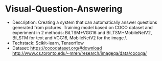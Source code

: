 # Visual-Question-Answering
- Description: Creating a system that can automatically answer questions generated from pictures. Training model based on COCO dataset and experiment in 2 methods: BiLTSM+VGG16 and BiLTSM+MobileNetV2, BiLSTM for text and VGG16, MobileNetV2 for the image.\\
- Techstack: Scikit-learn, Tensorflow
- Dataset: 
     https://cocodataset.org/#download
     http://www.cs.toronto.edu/~mren/research/imageqa/data/cocoqa/
